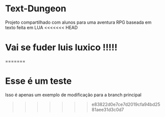 # Text-Dungeon
Projeto compartilhado com alunos para uma aventura RPG baseada em texto feita em LUA
<<<<<<< HEAD
# Vai se fuder luis luxico !!!!!
=======

# Esse é um teste
Isso é apenas um exemplo de modificação para a branch principal
>>>>>>> e83822d0e7ce7d2019cfa94bd2581aee31d3c0d7
